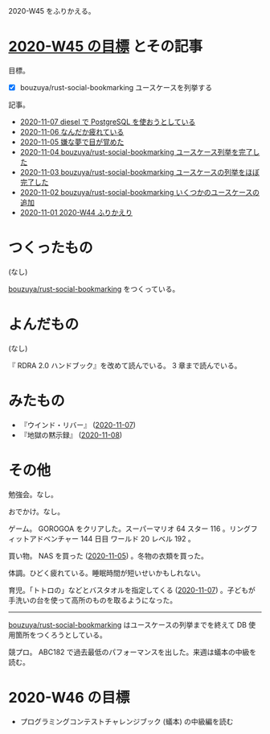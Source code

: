 2020-W45 をふりかえる。

# [2020-W45 の目標][2020-11-01] とその記事

目標。

- [x] bouzuya/rust-social-bookmarking ユースケースを列挙する

記事。

- [2020-11-07 diesel で PostgreSQL を使おうとしている][2020-11-07]
- [2020-11-06 なんだか疲れている][2020-11-06]
- [2020-11-05 嫌な夢で目が覚めた][2020-11-05]
- [2020-11-04 bouzuya/rust-social-bookmarking ユースケース列挙を完了した][2020-11-04]
- [2020-11-03 bouzuya/rust-social-bookmarking ユースケースの列挙をほぼ完了した][2020-11-03]
- [2020-11-02 bouzuya/rust-social-bookmarking いくつかのユースケースの追加][2020-11-02]
- [2020-11-01 2020-W44 ふりかえり][2020-11-01]

# つくったもの

(なし)

[bouzuya/rust-social-bookmarking][] をつくっている。

# よんだもの

(なし)

『 RDRA 2.0 ハンドブック』を改めて読んでいる。 3 章まで読んでいる。

# みたもの

- 『ウインド・リバー』 ([2020-11-07][])
- 『地獄の黙示録』 ([2020-11-08][])

# その他

勉強会。なし。

おでかけ。なし。

ゲーム。 GOROGOA をクリアした。スーパーマリオ 64 スター 116 。リングフィットアドベンチャー 144 日目 ワールド 20 レベル 192 。

買い物。 NAS を買った ([2020-11-05][]) 。冬物の衣類を買った。

体調。ひどく疲れている。睡眠時間が短いせいかもしれない。

育児。「トトロの」などとバスタオルを指定してくる ([2020-11-07][]) 。子どもが手洗いの台を使って高所のものを取るようになった。

---

[bouzuya/rust-social-bookmarking][] はユースケースの列挙までを終えて DB 使用箇所をつくろうとしている。

競プロ。 ABC182 で過去最低のパフォーマンスを出した。来週は蟻本の中級を読む。

# 2020-W46 の目標

- プログラミングコンテストチャレンジブック (蟻本) の中級編を読む

[2020-11-01]: https://blog.bouzuya.net/2020/11/01/
[2020-11-02]: https://blog.bouzuya.net/2020/11/02/
[2020-11-03]: https://blog.bouzuya.net/2020/11/03/
[2020-11-04]: https://blog.bouzuya.net/2020/11/04/
[2020-11-05]: https://blog.bouzuya.net/2020/11/05/
[2020-11-06]: https://blog.bouzuya.net/2020/11/06/
[2020-11-07]: https://blog.bouzuya.net/2020/11/07/
[2020-11-08]: https://blog.bouzuya.net/2020/11/08/
[bouzuya/rust-social-bookmarking]: https://github.com/bouzuya/rust-social-bookmarking
